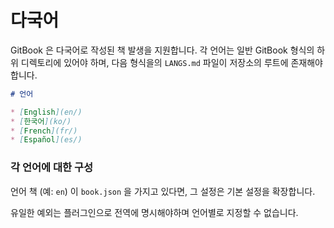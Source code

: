 # 다국어

GitBook 은 다국어로 작성된 책 발생을 지원합니다. 각 언어는 일반 GitBook 형식의
하위 디렉토리에 있어야 하며, 다음 형식을의 `LANGS.md` 파일이 저장소의 루트에
존재해야합니다.

```markdown
# 언어

* [English](en/)
* [한국어](ko/)
* [French](fr/)
* [Español](es/)
```

### 각 언어에 대한 구성

언어 책 (예: `en`) 이 `book.json` 을 가지고 있다면, 그 설정은 기본 설정을
확장합니다.

유일한 예외는 플러그인으로 전역에 명시해야하며 언어별로 지정할 수 없습니다.
